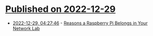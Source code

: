 # [Published on 2022-12-29](index.md)

* [2022-12-29, 04:27:46](https://news.ycombinator.com/item?id=34169554) - [Reasons a Raspberry Pi Belongs in Your Network Lab](https://blogs.cisco.com/learning/5-reasons-a-raspberry-pi-belongs-in-your-network-lab)
